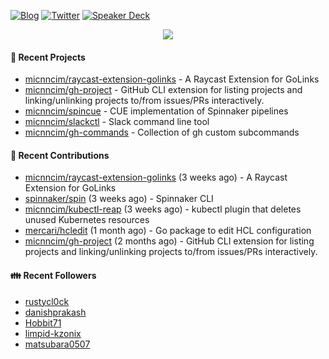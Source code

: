 [![Blog](https://img.shields.io/badge/Blog-0?style=flat-square&logo=gatsby&color=181717&logoColor=white)](https://micnncim.com)
[![Twitter](https://img.shields.io/badge/Twitter-0?style=flat-square&logo=twitter&color=1DA1F2&logoColor=white)](https://twitter.com/micnncim)
[![Speaker Deck](https://img.shields.io/badge/Speaker_Deck-0?style=flat-square&logo=speaker-deck&color=009287&logoColor=white)](https://speakerdeck.com/micnncim)

<p align="center">
<img src="https://github-readme-stats.vercel.app/api?username=micnncim&show_icons=true&count_private=true" />
</p>

#### 🍎 Recent Projects

- [micnncim/raycast-extension-golinks](https://github.com/micnncim/raycast-extension-golinks) - A Raycast Extension for GoLinks
- [micnncim/gh-project](https://github.com/micnncim/gh-project) - GitHub CLI extension for listing projects and linking/unlinking projects to/from issues/PRs interactively.
- [micnncim/spincue](https://github.com/micnncim/spincue) - CUE implementation of Spinnaker pipelines
- [micnncim/slackctl](https://github.com/micnncim/slackctl) - Slack command line tool
- [micnncim/gh-commands](https://github.com/micnncim/gh-commands) - Collection of gh custom subcommands

#### 🌱 Recent Contributions

- [micnncim/raycast-extension-golinks](https://github.com/micnncim/raycast-extension-golinks) (3 weeks ago) - A Raycast Extension for GoLinks
- [spinnaker/spin](https://github.com/spinnaker/spin) (3 weeks ago) - Spinnaker CLI
- [micnncim/kubectl-reap](https://github.com/micnncim/kubectl-reap) (3 weeks ago) - kubectl plugin that deletes unused Kubernetes resources
- [mercari/hcledit](https://github.com/mercari/hcledit) (1 month ago) - Go package to edit HCL configuration
- [micnncim/gh-project](https://github.com/micnncim/gh-project) (2 months ago) - GitHub CLI extension for listing projects and linking/unlinking projects to/from issues/PRs interactively.

#### 👪  Recent Followers

- [rustycl0ck](https://github.com/rustycl0ck)
- [danishprakash](https://github.com/danishprakash)
- [Hobbit71](https://github.com/Hobbit71)
- [limpid-kzonix](https://github.com/limpid-kzonix)
- [matsubara0507](https://github.com/matsubara0507)
